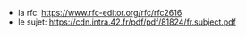 
- la rfc: https://www.rfc-editor.org/rfc/rfc2616
- le sujet: https://cdn.intra.42.fr/pdf/pdf/81824/fr.subject.pdf
